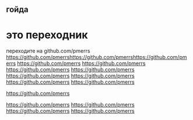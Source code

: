 ## гойда
# это переходник
переходите на github.com/pmerrs
https://github.com/pmerrshttps://github.com/pmerrshttps://github.com/pmerrs
https://github.com/pmerrs
https://github.com/pmerrs
https://github.com/pmerrs
https://github.com/pmerrs
https://github.com/pmerrs
https://github.com/pmerrs
https://github.com/pmerrs
https://github.com/pmerrs

https://github.com/pmerrs


https://github.com/pmerrs
https://github.com/pmerrs
https://github.com/pmerrs
https://github.com/pmerrs


<!--
**pmerrs7/pmerrs7** is a ✨ _special_ ✨ repository because its `README.md` (this file) appears on your GitHub profile.

Here are some ideas to get you started:

- 🔭 I’m currently working on ...
- 🌱 I’m currently learning ...
- 👯 I’m looking to collaborate on ...
- 🤔 I’m looking for help with ...
- 💬 Ask me about ...
- 📫 How to reach me: ...
- 😄 Pronouns: ...
- ⚡ Fun fact: ...
-->
